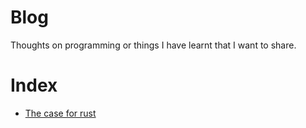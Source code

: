 # Blog
Thoughts on programming or things I have learnt that I want to share.

# Index
- [The case for rust](the_case_for_rust.md)